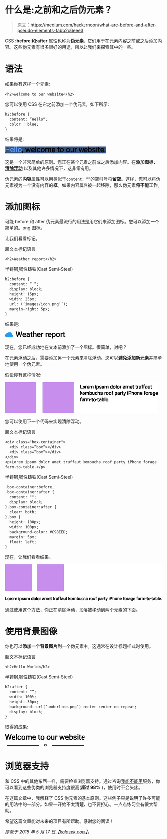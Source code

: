# 什么是:之前和之后伪元素？

> 原文：<https://medium.com/hackernoon/what-are-before-and-after-pseudo-elements-fabb2c6eee3>

CSS **:before 和:after** 属性也称为**伪元素**。它们用于在元素内容之前或之后添加内容。这些伪元素有很多很好的用途，所以让我们来探索其中的一些。

# 语法

如果你有这样一个元素:

`<h2>welcome to our website</h2>`

您可以使用 CSS 在它之前添加一个伪元素，如下所示:

```
h2:before {
  content: “Hello“;
  color : blue;
}
```

结果将是:

![](img/e5693256c9249378f81fbebb3fe47b25.png)

这是一个非常简单的原则。您正在某个元素之前或之后添加内容。在**添加图标、** [**清除浮动**](https://kolosek.com/css-clear-float/) 以及其他许多情况下，这非常有用。

伪元素的**内容**属性可以用类似于`content: “”`的空引号将**留空**。这样，您可以将伪元素视为一个没有内容的**框**。如果内容属性被一起移除，那么伪元素**将不能工作**。

# 添加图标

可能 before 和 after 伪元素最流行的用法是用它们来添加图标。您可以添加一个简单的。png 图标。

让我们看看标记。

超文本标记语言

```
<h2>Weather report</h2>
```

半铸钢ˌ钢性铸铁(Cast Semi-Steel)

```
h2:before {
  content: “ ”;
  display: block;
  height: 15px;
  width: 25px;
  url: (‘images/icon.png’’);
  margin-right: 5px;
}
```

结果是:

![](img/c99d13ffc2cd15f6c27c441e2197809d.png)

现在，您已经成功地在文本前添加了一个图标。很简单，对吧？

在元素[浮动](https://kolosek.com/css-float/)之后，需要添加另一个元素来清除浮动。您可以**避免添加新元素**并简单地使用一个伪元素。

假设你有这种情况:

![](img/8710bb68edecc2b423f1ea5be668598e.png)

您可以使用下一个代码来实现清除浮动。

超文本标记语言

```
<div class="box-container">
  <div class=”box”></div>
  <div class=”box”></div>
</div>
<p>Lorem ipsum dolor amet truffaut kombucha roof party iPhone forage farm-to-table.</p>
```

半铸钢ˌ钢性铸铁(Cast Semi-Steel)

```
.box-container:before,
.box-container:after {
  content: "";
  display: block;
}.box-container:after {
  clear: both;
}.box {
  height: 100px;
  width: 100px;
  background-color: #C98EED;
  margin: 5px;
  float: left;
}
```

现在，让我们看看结果。

![](img/5180648846ac9f47347de6739bbd1e78.png)

通过使用这个方法，你正在清除浮动，段落被移动到两个元素的下面。

# 使用背景图像

你也可以**添加一个背景图片**到一个伪元素中。这通常在设计标题样式时使用。

超文本标记语言

```
<h2>Hello World</h2>
```

半铸钢ˌ钢性铸铁(Cast Semi-Steel)

```
h2:after {
  content: “”;
  width: 100%;
  height: 30px;
  background: url(‘underline.png’) center center no-repeat;
  display: block;
}
```

取得的成果:

![](img/e21edee1f7fbb0d4b4a2656bf10bcbf2.png)

# 浏览器支持

和 CSS 中的其他东西一样，需要检查浏览器支持。通过咨询[我能不能用](https://caniuse.com/#search=%3Abefore)服务，你可以看到这些伪类的浏览器支持度很高(**超过 98%** )，使用时不会头疼。

在这篇文章中，我解释了 CSS 伪元素的基本原则。这些例子只是说明了许多可能的用法中的一部分。如果一开始不太清楚，也不要担心。一点点练习会有很大帮助。

希望这篇文章能对未来的项目有所帮助。感谢您的阅读！

*原载于 2018 年 5 月 17 日*[*【kolosek.com】*](https://kolosek.com/css-before-and-after/?utm_source=me)*。*